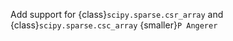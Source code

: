 Add support for {class}`scipy.sparse.csr_array` and {class}`scipy.sparse.csc_array` {smaller}`P Angerer`
